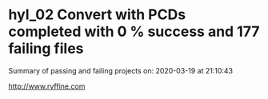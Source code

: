 # hyl_02 Convert with PCDs completed with 0 % success and 177 failing files

Summary of passing and failing projects on: 2020-03-19 at 21:10:43

http://www.ryffine.com
